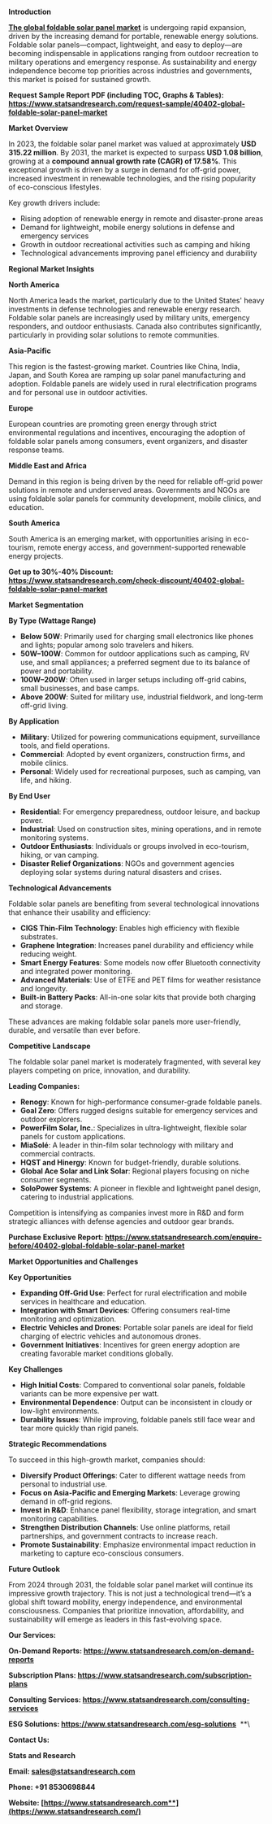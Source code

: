 ﻿**Introduction**

[**The global foldable solar panel market**](https://www.statsandresearch.com/report/40402-global-foldable-solar-panel-market) is undergoing rapid expansion, driven by the increasing demand for portable, renewable energy solutions. Foldable solar panels—compact, lightweight, and easy to deploy—are becoming indispensable in applications ranging from outdoor recreation to military operations and emergency response. As sustainability and energy independence become top priorities across industries and governments, this market is poised for sustained growth.

**Request Sample Report PDF (including TOC, Graphs & Tables): <https://www.statsandresearch.com/request-sample/40402-global-foldable-solar-panel-market>**

**Market Overview**

In 2023, the foldable solar panel market was valued at approximately **USD 315.22 million**. By 2031, the market is expected to surpass **USD 1.08 billion**, growing at a **compound annual growth rate (CAGR) of 17.58%**. This exceptional growth is driven by a surge in demand for off-grid power, increased investment in renewable technologies, and the rising popularity of eco-conscious lifestyles.

Key growth drivers include:

- Rising adoption of renewable energy in remote and disaster-prone areas
- Demand for lightweight, mobile energy solutions in defense and emergency services
- Growth in outdoor recreational activities such as camping and hiking
- Technological advancements improving panel efficiency and durability

**Regional Market Insights**

**North America**

North America leads the market, particularly due to the United States' heavy investments in defense technologies and renewable energy research. Foldable solar panels are increasingly used by military units, emergency responders, and outdoor enthusiasts. Canada also contributes significantly, particularly in providing solar solutions to remote communities.

**Asia-Pacific**

This region is the fastest-growing market. Countries like China, India, Japan, and South Korea are ramping up solar panel manufacturing and adoption. Foldable panels are widely used in rural electrification programs and for personal use in outdoor activities.

**Europe**

European countries are promoting green energy through strict environmental regulations and incentives, encouraging the adoption of foldable solar panels among consumers, event organizers, and disaster response teams.

**Middle East and Africa**

Demand in this region is being driven by the need for reliable off-grid power solutions in remote and underserved areas. Governments and NGOs are using foldable solar panels for community development, mobile clinics, and education.

**South America**

South America is an emerging market, with opportunities arising in eco-tourism, remote energy access, and government-supported renewable energy projects.

**Get up to 30%-40% Discount: <https://www.statsandresearch.com/check-discount/40402-global-foldable-solar-panel-market>**

**Market Segmentation**

**By Type (Wattage Range)**

- **Below 50W**: Primarily used for charging small electronics like phones and lights; popular among solo travelers and hikers.
- **50W–100W**: Common for outdoor applications such as camping, RV use, and small appliances; a preferred segment due to its balance of power and portability.
- **100W–200W**: Often used in larger setups including off-grid cabins, small businesses, and base camps.
- **Above 200W**: Suited for military use, industrial fieldwork, and long-term off-grid living.

**By Application**

- **Military**: Utilized for powering communications equipment, surveillance tools, and field operations.
- **Commercial**: Adopted by event organizers, construction firms, and mobile clinics.
- **Personal**: Widely used for recreational purposes, such as camping, van life, and hiking.

**By End User**

- **Residential**: For emergency preparedness, outdoor leisure, and backup power.
- **Industrial**: Used on construction sites, mining operations, and in remote monitoring systems.
- **Outdoor Enthusiasts**: Individuals or groups involved in eco-tourism, hiking, or van camping.
- **Disaster Relief Organizations**: NGOs and government agencies deploying solar systems during natural disasters and crises.

**Technological Advancements**

Foldable solar panels are benefiting from several technological innovations that enhance their usability and efficiency:

- **CIGS Thin-Film Technology**: Enables high efficiency with flexible substrates.
- **Graphene Integration**: Increases panel durability and efficiency while reducing weight.
- **Smart Energy Features**: Some models now offer Bluetooth connectivity and integrated power monitoring.
- **Advanced Materials**: Use of ETFE and PET films for weather resistance and longevity.
- **Built-in Battery Packs**: All-in-one solar kits that provide both charging and storage.

These advances are making foldable solar panels more user-friendly, durable, and versatile than ever before.

**Competitive Landscape**

The foldable solar panel market is moderately fragmented, with several key players competing on price, innovation, and durability.

**Leading Companies:**

- **Renogy**: Known for high-performance consumer-grade foldable panels.
- **Goal Zero**: Offers rugged designs suitable for emergency services and outdoor explorers.
- **PowerFilm Solar, Inc.**: Specializes in ultra-lightweight, flexible solar panels for custom applications.
- **MiaSolé**: A leader in thin-film solar technology with military and commercial contracts.
- **HQST and Hinergy**: Known for budget-friendly, durable solutions.
- **Global Ace Solar and Link Solar**: Regional players focusing on niche consumer segments.
- **SoloPower Systems**: A pioneer in flexible and lightweight panel design, catering to industrial applications.

Competition is intensifying as companies invest more in R&D and form strategic alliances with defense agencies and outdoor gear brands.

**Purchase Exclusive Report: <https://www.statsandresearch.com/enquire-before/40402-global-foldable-solar-panel-market>**

**Market Opportunities and Challenges**

**Key Opportunities**

- **Expanding Off-Grid Use**: Perfect for rural electrification and mobile services in healthcare and education.
- **Integration with Smart Devices**: Offering consumers real-time monitoring and optimization.
- **Electric Vehicles and Drones**: Portable solar panels are ideal for field charging of electric vehicles and autonomous drones.
- **Government Initiatives**: Incentives for green energy adoption are creating favorable market conditions globally.

**Key Challenges**

- **High Initial Costs**: Compared to conventional solar panels, foldable variants can be more expensive per watt.
- **Environmental Dependence**: Output can be inconsistent in cloudy or low-light environments.
- **Durability Issues**: While improving, foldable panels still face wear and tear more quickly than rigid panels.

**Strategic Recommendations**

To succeed in this high-growth market, companies should:

- **Diversify Product Offerings**: Cater to different wattage needs from personal to industrial use.
- **Focus on Asia-Pacific and Emerging Markets**: Leverage growing demand in off-grid regions.
- **Invest in R&D**: Enhance panel flexibility, storage integration, and smart monitoring capabilities.
- **Strengthen Distribution Channels**: Use online platforms, retail partnerships, and government contracts to increase reach.
- **Promote Sustainability**: Emphasize environmental impact reduction in marketing to capture eco-conscious consumers.

**Future Outlook**

From 2024 through 2031, the foldable solar panel market will continue its impressive growth trajectory. This is not just a technological trend—it’s a global shift toward mobility, energy independence, and environmental consciousness. Companies that prioritize innovation, affordability, and sustainability will emerge as leaders in this fast-evolving space.

**Our Services:** 

**On-Demand Reports: <https://www.statsandresearch.com/on-demand-reports>** 

**Subscription Plans: <https://www.statsandresearch.com/subscription-plans>** 

**Consulting Services: <https://www.statsandresearch.com/consulting-services>** 

**ESG Solutions: <https://www.statsandresearch.com/esg-solutions>** 
**\


**Contact Us:** 

**Stats and Research** 

**Email: <sales@statsandresearch.com>** 

**Phone: +91 8530698844** 

**Website: [https://www.statsandresearch.com**](https://www.statsandresearch.com/)**


